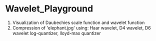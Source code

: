# Wavelet_Playground
1. Visualization of Daubechies scale function and wavelet function
2. Compression of 'elephant.jpg' using:
	Haar wavelet, D4 wavelet, D6 wavelet
	log-quantizer, lloyd-max quantizer
	
